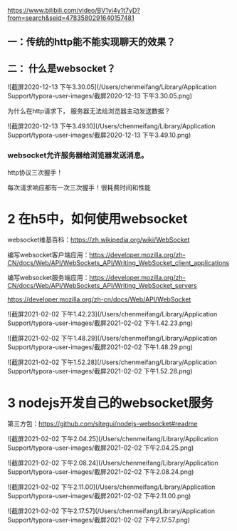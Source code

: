 https://www.bilibili.com/video/BV1yi4y1t7yD?from=search&seid=4783580291640157481

## 一：传统的http能不能实现聊天的效果？

## 二： 什么是websocket？

![截屏2020-12-13 下午3.30.05](/Users/chenmeifang/Library/Application Support/typora-user-images/截屏2020-12-13 下午3.30.05.png)

为什么在http请求下， 服务器无法给浏览器主动发送数据？

![截屏2020-12-13 下午3.49.10](/Users/chenmeifang/Library/Application Support/typora-user-images/截屏2020-12-13 下午3.49.10.png)

### websocket允许服务器给浏览器发送消息。

http协议三次握手！

每次请求响应都有一次三次握手！很耗费时间和性能

 # 2 在h5中，如何使用websocket

websocket维基百科：https://zh.wikipedia.org/wiki/WebSocket

编写websocket客户端应用：https://developer.mozilla.org/zh-CN/docs/Web/API/WebSockets_API/Writing_WebSocket_client_applications

编写websocket服务端应用：https://developer.mozilla.org/zh-CN/docs/Web/API/WebSockets_API/Writing_WebSocket_servers

https://developer.mozilla.org/zh-cn/docs/Web/API/WebSocket

![截屏2021-02-02 下午1.42.23](/Users/chenmeifang/Library/Application Support/typora-user-images/截屏2021-02-02 下午1.42.23.png)



![截屏2021-02-02 下午1.48.29](/Users/chenmeifang/Library/Application Support/typora-user-images/截屏2021-02-02 下午1.48.29.png)

![截屏2021-02-02 下午1.52.28](/Users/chenmeifang/Library/Application Support/typora-user-images/截屏2021-02-02 下午1.52.28.png)

# 3 nodejs开发自己的websocket服务

第三方包：https://github.com/sitegui/nodejs-websocket#readme

![截屏2021-02-02 下午2.04.25](/Users/chenmeifang/Library/Application Support/typora-user-images/截屏2021-02-02 下午2.04.25.png)

![截屏2021-02-02 下午2.08.24](/Users/chenmeifang/Library/Application Support/typora-user-images/截屏2021-02-02 下午2.08.24.png)

 ![截屏2021-02-02 下午2.11.00](/Users/chenmeifang/Library/Application Support/typora-user-images/截屏2021-02-02 下午2.11.00.png)

![截屏2021-02-02 下午2.17.57](/Users/chenmeifang/Library/Application Support/typora-user-images/截屏2021-02-02 下午2.17.57.png)



